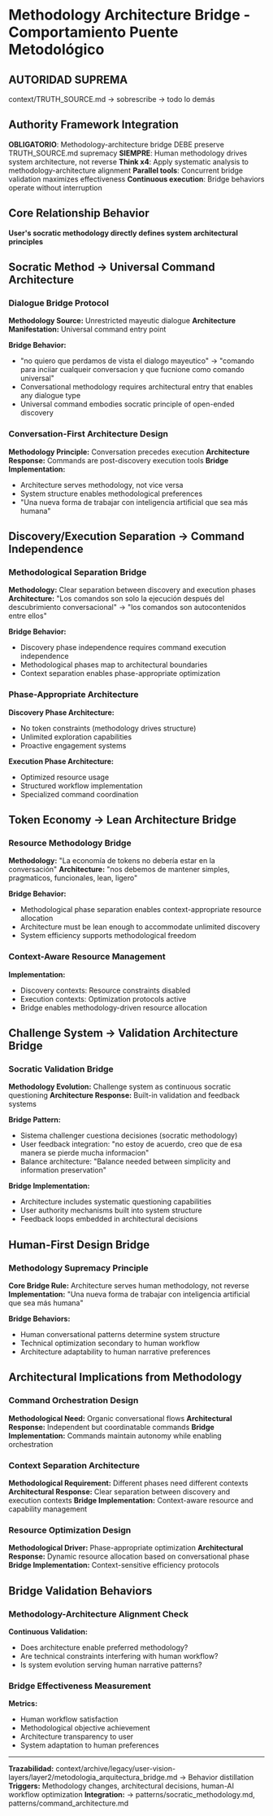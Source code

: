 # Methodology Architecture Bridge - Comportamiento Puente Metodológico

## AUTORIDAD SUPREMA
context/TRUTH_SOURCE.md → sobrescribe → todo lo demás

## Authority Framework Integration
**OBLIGATORIO**: Methodology-architecture bridge DEBE preserve TRUTH_SOURCE.md supremacy
**SIEMPRE**: Human methodology drives system architecture, not reverse
**Think x4**: Apply systematic analysis to methodology-architecture alignment
**Parallel tools**: Concurrent bridge validation maximizes effectiveness
**Continuous execution**: Bridge behaviors operate without interruption

## Core Relationship Behavior
**User's socratic methodology directly defines system architectural principles**

## Socratic Method → Universal Command Architecture

### Dialogue Bridge Protocol
**Methodology Source:** Unrestricted mayeutic dialogue
**Architecture Manifestation:** Universal command entry point

**Bridge Behavior:**
- "no quiero que perdamos de vista el dialogo mayeutico" → "comando para inciiar cualqueir conversacion y que fucnione como comando universal"
- Conversational methodology requires architectural entry that enables any dialogue type
- Universal command embodies socratic principle of open-ended discovery

### Conversation-First Architecture Design
**Methodology Principle:** Conversation precedes execution
**Architecture Response:** Commands are post-discovery execution tools
**Bridge Implementation:**
- Architecture serves methodology, not vice versa
- System structure enables methodological preferences
- "Una nueva forma de trabajar con inteligencia artificial que sea más humana"

## Discovery/Execution Separation → Command Independence

### Methodological Separation Bridge
**Methodology:** Clear separation between discovery and execution phases
**Architecture:** "Los comandos son solo la ejecución después del descubrimiento conversacional" → "los comandos son autocontenidos entre ellos"

**Bridge Behavior:**
- Discovery phase independence requires command execution independence
- Methodological phases map to architectural boundaries
- Context separation enables phase-appropriate optimization

### Phase-Appropriate Architecture
**Discovery Phase Architecture:**
- No token constraints (methodology drives structure)
- Unlimited exploration capabilities
- Proactive engagement systems

**Execution Phase Architecture:**
- Optimized resource usage
- Structured workflow implementation
- Specialized command coordination

## Token Economy → Lean Architecture Bridge

### Resource Methodology Bridge
**Methodology:** "La economía de tokens no debería estar en la conversación"
**Architecture:** "nos debemos de mantener simples, pragmaticos, funcionales, lean, ligero"

**Bridge Behavior:**
- Methodological phase separation enables context-appropriate resource allocation
- Architecture must be lean enough to accommodate unlimited discovery
- System efficiency supports methodological freedom

### Context-Aware Resource Management
**Implementation:**
- Discovery contexts: Resource constraints disabled
- Execution contexts: Optimization protocols active
- Bridge enables methodology-driven resource allocation

## Challenge System → Validation Architecture Bridge

### Socratic Validation Bridge
**Methodology Evolution:** Challenge system as continuous socratic questioning
**Architecture Response:** Built-in validation and feedback systems

**Bridge Pattern:**
- Sistema challenger cuestiona decisiones (socratic methodology)
- User feedback integration: "no estoy de acuerdo, creo que de esa manera se pierde mucha informacion"
- Balance architecture: "Balance needed between simplicity and information preservation"

**Bridge Implementation:**
- Architecture includes systematic questioning capabilities
- User authority mechanisms built into system structure
- Feedback loops embedded in architectural decisions

## Human-First Design Bridge

### Methodology Supremacy Principle
**Core Bridge Rule:** Architecture serves human methodology, not reverse
**Implementation:** "Una nueva forma de trabajar con inteligencia artificial que sea más humana"

**Bridge Behaviors:**
- Human conversational patterns determine system structure
- Technical optimization secondary to human workflow
- Architecture adaptability to human narrative preferences

## Architectural Implications from Methodology

### Command Orchestration Design
**Methodological Need:** Organic conversational flows
**Architectural Response:** Independent but coordinatable commands
**Bridge Implementation:** Commands maintain autonomy while enabling orchestration

### Context Separation Architecture
**Methodological Requirement:** Different phases need different contexts
**Architectural Response:** Clear separation between discovery and execution contexts
**Bridge Implementation:** Context-aware resource and capability management

### Resource Optimization Design
**Methodological Driver:** Phase-appropriate optimization
**Architectural Response:** Dynamic resource allocation based on conversational phase
**Bridge Implementation:** Context-sensitive efficiency protocols

## Bridge Validation Behaviors

### Methodology-Architecture Alignment Check
**Continuous Validation:**
- Does architecture enable preferred methodology?
- Are technical constraints interfering with human workflow?
- Is system evolution serving human narrative patterns?

### Bridge Effectiveness Measurement
**Metrics:**
- Human workflow satisfaction
- Methodological objective achievement
- Architecture transparency to user
- System adaptation to human preferences

---
**Trazabilidad:** context/archive/legacy/user-vision-layers/layer2/metodologia_arquitectura_bridge.md → Behavior distillation
**Triggers:** Methodology changes, architectural decisions, human-AI workflow optimization
**Integration:** → patterns/socratic_methodology.md, patterns/command_architecture.md